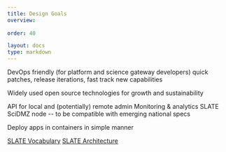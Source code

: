 ```yaml
---
title: Design Goals
overview: 
              
order: 40

layout: docs
type: markdown
---
```


DevOps friendly (for platform and science gateway developers)
quick patches, release iterations, fast track new capabilities

Widely used open source technologies for growth and sustainability

API for local and (potentially) remote admin
Monitoring & analytics
SLATE SciDMZ node -- to be compatible with emerging national specs

Deploy apps in containers in simple manner

[SLATE Vocabulary](https://docs.google.com/document/d/1tDWsV5EN7ZJP3UlJ3qxSrhK0Sp-f-9Qv7cL2guCkRgM/edit?usp=sharing)
[SLATE Architecture](https://docs.google.com/document/d/18F1qV3WGmcz7fxr95aCUAgR-_qqz1iQEAMF-AFTsuoE/edit?usp=sharing)
